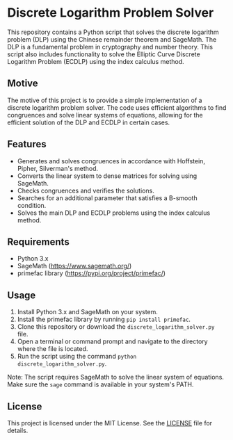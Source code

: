 # Discrete Logarithm Problem Solver

This repository contains a Python script that solves the discrete logarithm problem (DLP) using the Chinese remainder theorem and SageMath. The DLP is a fundamental problem in cryptography and number theory. This script also includes functionality to solve the Elliptic Curve Discrete Logarithm Problem (ECDLP) using the index calculus method.

## Motive

The motive of this project is to provide a simple implementation of a discrete logarithm problem solver. The code uses efficient algorithms to find congruences and solve linear systems of equations, allowing for the efficient solution of the DLP and ECDLP in certain cases.

## Features

- Generates and solves congruences in accordance with Hoffstein, Pipher, Silverman's method.
- Converts the linear system to dense matrices for solving using SageMath.
- Checks congruences and verifies the solutions.
- Searches for an additional parameter that satisfies a B-smooth condition.
- Solves the main DLP and ECDLP problems using the index calculus method.

## Requirements

- Python 3.x
- SageMath (https://www.sagemath.org/)
- primefac library (https://pypi.org/project/primefac/)

## Usage

1. Install Python 3.x and SageMath on your system.
2. Install the primefac library by running `pip install primefac`.
3. Clone this repository or download the `discrete_logarithm_solver.py` file.
4. Open a terminal or command prompt and navigate to the directory where the file is located.
5. Run the script using the command `python discrete_logarithm_solver.py`.

Note: The script requires SageMath to solve the linear system of equations. Make sure the `sage` command is available in your system's PATH.

## License

This project is licensed under the MIT License. See the [LICENSE](LICENSE) file for details.

